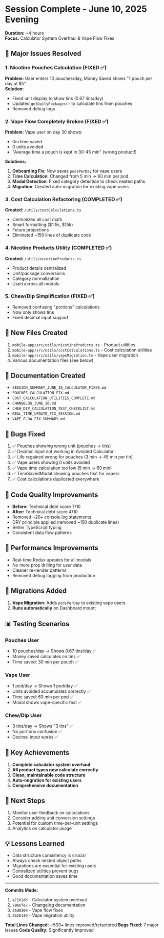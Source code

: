 # Session Complete - June 10, 2025 Evening
**Duration:** ~4 hours  
**Focus:** Calculator System Overhaul & Vape Flow Fixes

## 🎯 Major Issues Resolved

### 1. Nicotine Pouches Calculation (FIXED ✅)
**Problem:** User enters 10 pouches/day, Money Saved shows "1 pouch per day at $5"  
**Solution:**
- Fixed unit display to show tins (0.67 tins/day)
- Updated `getDailyPackages()` to calculate tins from pouches
- Removed debug logs

### 2. Vape Flow Completely Broken (FIXED ✅)
**Problem:** Vape user on day 30 shows:
- 0m time saved
- 0 units avoided  
- "Average time a pouch is kept in 30-45 min" (wrong product!)

**Solutions:**
1. **Onboarding Fix**: Now saves `podsPerDay` for vape users
2. **Time Calculation**: Changed from 5 min → 60 min per pod
3. **Modal Detection**: Fixed category detection to check nested paths
4. **Migration**: Created auto-migration for existing vape users

### 3. Cost Calculation Refactoring (COMPLETED ✅)
**Created:** `/utils/costCalculations.ts`
- Centralized all cost math
- Smart formatting ($1.5k, $15k)
- Future projections
- Eliminated ~150 lines of duplicate code

### 4. Nicotine Products Utility (COMPLETED ✅)
**Created:** `/utils/nicotineProducts.ts`
- Product details centralized
- Unit/package conversions
- Category normalization
- Used across all modals

### 5. Chew/Dip Simplification (FIXED ✅)
- Removed confusing "portions" calculations
- Now only shows tins
- Fixed decimal input support

## 📁 New Files Created
1. `mobile-app/src/utils/nicotineProducts.ts` - Product utilities
2. `mobile-app/src/utils/costCalculations.ts` - Cost calculation utilities
3. `mobile-app/src/utils/vapeMigration.ts` - Vape user migration
4. Various documentation files (see below)

## 📝 Documentation Created
- `SESSION_SUMMARY_JUNE_10_CALCULATOR_FIXES.md`
- `POUCHES_CALCULATION_FIX.md`
- `COST_CALCULATION_UTILITIES_COMPLETE.md`
- `CHANGELOG_JUNE_10.md`
- `CHEW_DIP_CALCULATION_TEST_CHECKLIST.md`
- `REAL_TIME_UPDATE_FIX_SESSION.md`
- `VAPE_FLOW_FIX_SUMMARY.md`

## 🐛 Bugs Fixed
1. ✅ Pouches showing wrong unit (pouches → tins)
2. ✅ Decimal input not working in Avoided Calculator
3. ✅ Life regained wrong for pouches (3 min → 45 min per tin)
4. ✅ Vape users showing 0 units avoided
5. ✅ Vape time calculation too low (5 min → 60 min)
6. ✅ TimeSavedModal showing pouches text for vapers
7. ✅ Cost calculations duplicated everywhere

## 🧹 Code Quality Improvements
- **Before:** Technical debt score 7/10
- **After:** Technical debt score 4/10
- Removed ~20+ console.log statements
- DRY principle applied (removed ~150 duplicate lines)
- Better TypeScript typing
- Consistent data flow patterns

## 🚀 Performance Improvements
- Real-time Redux updates for all modals
- No more prop drilling for user data
- Cleaner re-render patterns
- Removed debug logging from production

## 🔄 Migrations Added
1. **Vape Migration**: Adds `podsPerDay` to existing vape users
2. **Runs automatically** on Dashboard mount

## 📊 Testing Scenarios
### Pouches User
- 10 pouches/day → Shows 0.67 tins/day ✅
- Money saved calculates on tins ✅
- Time saved: 30 min per pouch ✅

### Vape User  
- 1 pod/day → Shows 1 pod/day ✅
- Units avoided accumulates correctly ✅
- Time saved: 60 min per pod ✅
- Modal shows vape-specific text ✅

### Chew/Dip User
- 3 tins/day → Shows "3 tins" ✅
- No portions confusion ✅
- Decimal input works ✅

## 🎉 Key Achievements
1. **Complete calculator system overhaul**
2. **All product types now calculate correctly**
3. **Clean, maintainable code structure**
4. **Auto-migration for existing users**
5. **Comprehensive documentation**

## 🔮 Next Steps
1. Monitor user feedback on calculations
2. Consider adding unit conversion settings
3. Potential for custom time-per-unit settings
4. Analytics on calculator usage

## 💡 Lessons Learned
- Data structure consistency is crucial
- Always check nested object paths
- Migrations are essential for existing users
- Centralized utilities prevent bugs
- Good documentation saves time

---

**Commits Made:**
1. `a7201dd` - Calculator system overhaul
2. `7866fe7` - Changelog documentation  
3. `85d8300` - Vape flow fixes
4. `8626140` - Vape migration utility

**Total Lines Changed:** ~500+ lines improved/refactored
**Bugs Fixed:** 7 major issues
**Code Quality:** Significantly improved 
